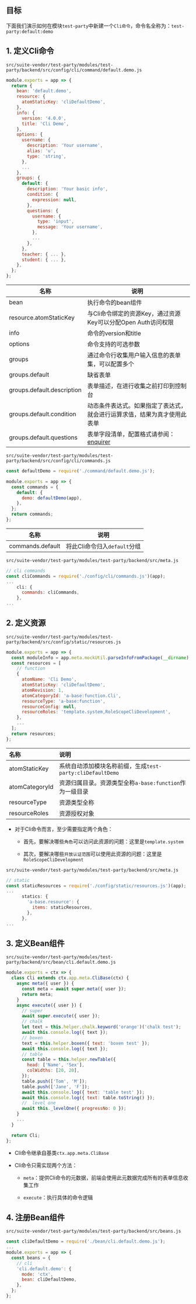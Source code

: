 ## **目标**

下面我们演示如何在模块`test-party`中新建一个`Cli命令`，命令名全称为：`test-party:default:demo`

## 1\. 定义Cli命令

`src/suite-vendor/test-party/modules/test-party/backend/src/config/cli/command/default.demo.js`

``` javascript
module.exports = app => {
  return {
    bean: 'default.demo',
    resource: {
      atomStaticKey: 'cliDefaultDemo',
    },
    info: {
      version: '4.0.0',
      title: 'Cli Demo',
    },
    options: {
      username: {
        description: 'Your username',
        alias: 'u',
        type: 'string',
      },
      ...
    },
    groups: {
      default: {
        description: 'Your basic info',
        condition: {
          expression: null,
        },
        questions: {
          username: {
            type: 'input',
            message: 'Your username',
          },
          ...
        },
      },
      teacher: { ... },
      student: { ... },
    },
  };
};
```

| 名称 | 说明 |
|----|----|
| bean | 执行命令的bean组件 |
| resource.atomStaticKey | 与Cli命令绑定的资源Key，通过资源Key可以分配Open Auth访问权限 |
| info | 命令的version和title |
| options | 命令支持的可选参数 |
| groups | 通过命令行收集用户输入信息的表单集，可以配置多个 |
| groups.default | 缺省表单 |
| groups.default.description | 表单描述，在进行收集之前打印到控制台 |
| groups.default.condition | 动态条件表达式。如果指定了表达式，就会进行运算求值，结果为真才使用此表单 |
| groups.default.questions | 表单字段清单，配置格式请参阅：[enquirer](https://github.com/enquirer/enquirer) |

`src/suite-vendor/test-party/modules/test-party/backend/src/config/cli/commands.js`

``` javascript
const defaultDemo = require('./command/default.demo.js');

module.exports = app => {
  const commands = {
    default: {
      demo: defaultDemo(app),
    },
  };
  return commands;
};
```

| 名称 | 说明 |
|----|----|
| commands.default | 将此Cli命令归入`default`分组 |

`src/suite-vendor/test-party/modules/test-party/backend/src/meta.js`

``` javascript
// cli commands
const cliCommands = require('./config/cli/commands.js')(app);
...
    cli: {
      commands: cliCommands,
    },
...      
```

## 2\. 定义资源

`src/suite-vendor/test-party/modules/test-party/backend/src/config/static/resources.js`

``` javascript
module.exports = app => {
  const moduleInfo = app.meta.mockUtil.parseInfoFromPackage(__dirname);
  const resources = [
    // function
    {
      atomName: 'Cli Demo',
      atomStaticKey: 'cliDefaultDemo',
      atomRevision: 1,
      atomCategoryId: 'a-base:function.Cli',
      resourceType: 'a-base:function',
      resourceConfig: null,
      resourceRoles: 'template.system,RoleScopeCliDevelopment',
    },
    ...
  ];
  return resources;
};
```

| **名称** | **说明** |
|:---|:---|
| atomStaticKey | 系统自动添加模块名称前缀，生成`test-party:cliDefaultDemo` |
| atomCategoryId | 资源归属目录。资源类型全称`a-base:function`作为一级目录 |
| resourceType | 资源类型全称 |
| resourceRoles | 资源授权对象 |

* 对于Cli命令而言，至少需要指定两个角色：

  * 首先，要解决哪些`角色`可以访问此资源的问题：这里是`template.system`

  * 其次，要解决哪些`开放认证范围`可以使用此资源的问题：这里是`RoleScopeCliDevelopment`

`src/suite-vendor/test-party/modules/test-party/backend/src/meta.js`

``` javascript
// static
const staticResources = require('./config/static/resources.js')(app);
...
      statics: {
        'a-base.resource': {
          items: staticResources,
        },
      },
...
```

## 3\. 定义Bean组件

`src/suite-vendor/test-party/modules/test-party/backend/src/bean/cli.default.demo.js`

``` javascript
module.exports = ctx => {
  class Cli extends ctx.app.meta.CliBase(ctx) {
    async meta({ user }) {
      const meta = await super.meta({ user });
      return meta;
    }
    async execute({ user }) {
      // super
      await super.execute({ user });
      // chalk
      let text = this.helper.chalk.keyword('orange')('chalk test');
      await this.console.log({ text });
      // boxen
      text = this.helper.boxen({ text: 'boxen test' });
      await this.console.log({ text });
      // table
      const table = this.helper.newTable({
        head: ['Name', 'Sex'],
        colWidths: [20, 20],
      });
      table.push(['Tom', 'M']);
      table.push(['Jane', 'F']);
      await this.console.log({ text: 'table test' });
      await this.console.log({ text: table.toString() });
      //  level one
      await this._levelOne({ progressNo: 0 });
    }
    ...
  }

  return Cli;
};
```

* Cli命令继承自基类`ctx.app.meta.CliBase`

* Cli命令只需实现两个方法：

  * `meta`：提供Cli命令的元数据，前端会使用此元数据完成所有的表单信息收集工作

  * `execute`：执行具体的命令逻辑

## 4\. 注册Bean组件

`src/suite-vendor/test-party/modules/test-party/backend/src/beans.js`

``` javascript
const cliDefaultDemo = require('./bean/cli.default.demo.js');
...
module.exports = app => {
  const beans = {
    // cli
    'cli.default.demo': {
      mode: 'ctx',
      bean: cliDefaultDemo,
    },
  };
};
```